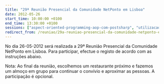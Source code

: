 ```yaml
---
title: "29ª Reunião Presencial da Comunidade NetPonto em Lisboa"
date: 2012-05-26
start_time: 10:00:00 +0100
end_time: 13:30:00 +0100
sessions: ["aspect-oriented-programming-aop-com-postsharp", "utilizacao-de-mock-objects-em-testes-unitarios"]
redirect_from: /reuniao/29a-reuniao-presencial-da-comunidade-netponto-em-lisboa/
---
```

No dia 26-05-2012 será realizada a 29ª Reunião Presencial da Comunidade NetPonto em Lisboa. Para participar, efectue o registo de acordo com as instruções abaixo.

Nota: Ao final da reunião, escolhemos um restaurante próximo e fazemos um almoço em grupo para continuar o convívio e aproximar as pessoas. A participação é opcional.

